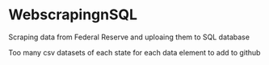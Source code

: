 # WebscrapingnSQL

Scraping data from Federal Reserve and uploaing them to SQL database



Too many csv datasets of each state for each data element to add to github
